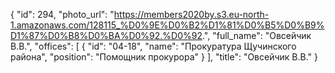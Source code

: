 {
    "id": 294,
    "photo_url": "https://members2020by.s3.eu-north-1.amazonaws.com/128115_%D0%9E%D0%B2%D1%81%D0%B5%D0%B9%D1%87%D0%B8%D0%BA%D0%92.%D0%92.",
    "full_name": "Овсейчик В.В.",
    "offices": [
        {
            "id": "04-18",
            "name": "Прокуратура Щучинского района",
            "position": "Помощник прокурора"
        }
    ],
    "title": "Овсейчик В.В."
}